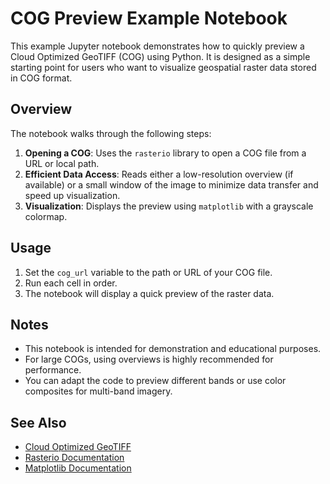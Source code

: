 # COG Preview Example Notebook

This example Jupyter notebook demonstrates how to quickly preview a Cloud Optimized GeoTIFF (COG) using Python. It is designed as a simple starting point for users who want to visualize geospatial raster data stored in COG format.

## Overview

The notebook walks through the following steps:

1. **Opening a COG**: Uses the `rasterio` library to open a COG file from a URL or local path.
2. **Efficient Data Access**: Reads either a low-resolution overview (if available) or a small window of the image to minimize data transfer and speed up visualization.
3. **Visualization**: Displays the preview using `matplotlib` with a grayscale colormap.

## Usage

1. Set the `cog_url` variable to the path or URL of your COG file.
2. Run each cell in order.
3. The notebook will display a quick preview of the raster data.

## Notes

- This notebook is intended for demonstration and educational purposes.
- For large COGs, using overviews is highly recommended for performance.
- You can adapt the code to preview different bands or use color composites for multi-band imagery.

## See Also

- [Cloud Optimized GeoTIFF](https://www.cogeo.org/)
- [Rasterio Documentation](https://rasterio.readthedocs.io/)
- [Matplotlib Documentation](https://matplotlib.org/)
